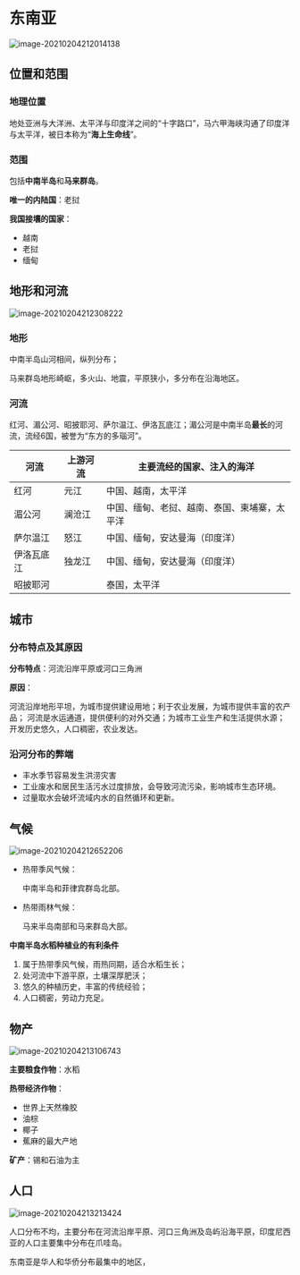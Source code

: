 # 东南亚

![image-20210204212014138](https://img-1251985644.file.myqcloud.com/images/image-20210204212014138.png)

## 位置和范围

### 地理位置

地处亚洲与大洋洲、太平洋与印度洋之间的“十字路口”，马六甲海峡沟通了印度洋与太平洋，被日本称为“**海上生命线**”。

### 范围

包括**中南半岛**和**马来群岛**。

**唯一的内陆国**：老挝

**我国接壤的国家**：

- 越南
- 老挝
- 缅甸

## 地形和河流

![image-20210204212308222](https://img-1251985644.file.myqcloud.com/images/image-20210204212308222.png)

### 地形

中南半岛山河相间，纵列分布；

马来群岛地形崎岖，多火山、地震，平原狭小，多分布在沿海地区。

### 河流

红河、湄公河、昭披耶河、萨尔温江、伊洛瓦底江；湄公河是中南半岛**最长**的河流，流经6国，被誉为“东方的多瑙河”。

| **河流**   | **上游河流** | **主要流经的国家、注入的海洋**               |
| ---------- | ------------ | -------------------------------------------- |
| 红河       | 元江         | 中国、越南，太平洋                           |
| 湄公河     | 澜沧江       | 中国、缅甸、老挝、越南、泰国、柬埔寨，太平洋 |
| 萨尔温江   | 怒江         | 中国、缅甸，安达曼海（印度洋）               |
| 伊洛瓦底江 | 独龙江       | 中国、缅甸，安达曼海（印度洋）               |
| 昭披耶河   |              | 泰国，太平洋                                 |

## 城市

### 分布特点及其原因

**分布特点**：河流沿岸平原或河口三角洲

**原因**：

河流沿岸地形平坦，为城市提供建设用地；利于农业发展，为城市提供丰富的农产品； 河流是水运通道，提供便利的对外交通；为城市工业生产和生活提供水源；开发历史悠久，人口稠密，农业发达。

### 沿河分布的弊端

- 丰水季节容易发生洪涝灾害
- 工业废水和居民生活污水过度排放，会导致河流污染，影响城市生态环境。
- 过量取水会破坏流域内水的自然循环和更新。

## 气候

![image-20210204212652206](https://img-1251985644.file.myqcloud.com/images/image-20210204212652206.png)

- 热带季风气候：
  
  中南半岛和菲律宾群岛北部。
  
- 热带雨林气候：
  
  马来半岛南部和马来群岛大部。

**中南半岛水稻种植业的有利条件**

1. 属于热带季风气候，雨热同期，适合水稻生长；
2. 处河流中下游平原，土壤深厚肥沃；
3. 悠久的种植历史，丰富的传统经验；
4. 人口稠密，劳动力充足。

## 物产

![image-20210204213106743](https://img-1251985644.file.myqcloud.com/images/image-20210204213106743.png)

**主要粮食作物**：水稻

**热带经济作物**：

- 世界上天然橡胶
- 油棕
- 椰子
- 蕉麻的最大产地

**矿产**：锡和石油为主

## 人口

![image-20210204213213424](https://img-1251985644.file.myqcloud.com/images/image-20210204213213424.png)

人口分布不均，主要分布在河流沿岸平原、河口三角洲及岛屿沿海平原，印度尼西亚的人口主要集中分布在爪哇岛。

东南亚是华人和华侨分布最集中的地区，